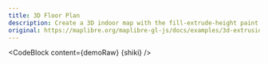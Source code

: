 ```yaml
---
title: 3D Floor Plan
description: Create a 3D indoor map with the fill-extrude-height paint property.
original: https://maplibre.org/maplibre-gl-js/docs/examples/3d-extrusion-floorplan/
---
```


<script lang="ts">
  import Demo from "./Floorplan.svelte";
  import demoRaw from "./Floorplan.svelte?raw";
  import CodeBlock from "../../CodeBlock.svelte";
  let { shiki } = $props();
</script>

<Demo />

<CodeBlock content={demoRaw} {shiki} />
